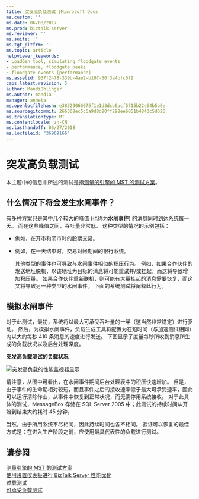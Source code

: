 ```yaml
---
title: 突发高负载测试 |Microsoft Docs
ms.custom: ''
ms.date: 06/08/2017
ms.prod: biztalk-server
ms.reviewer: ''
ms.suite: ''
ms.tgt_pltfrm: ''
ms.topic: article
helpviewer_keywords:
- LoadGen tool, simulating floodgate events
- performance, floodgate peaks
- floodgate events [performance]
ms.assetid: 937f2478-339b-4ae2-b107-56f3a4bfc579
caps.latest.revision: 5
author: MandiOhlinger
ms.author: mandia
manager: anneta
ms.openlocfilehash: e38329066075f1e1d3dcb6acf5715b22e64b5b6e
ms.sourcegitcommit: 266308ec5c6a9d8d80ff298ee6051b4843c5d626
ms.translationtype: MT
ms.contentlocale: zh-CN
ms.lasthandoff: 06/27/2018
ms.locfileid: "36969166"
---
```

# <a name="floodgate-load-test"></a>突发高负载测试
本主题中的信息中所述的测试是指[测量的引擎的 MST 的测试方案](../core/test-scenarios-for-measuring-mst-of-the-engine.md)。  
  
## <a name="what-causes-floodgate-events"></a>什么情况下将会发生水闸事件？  
 有多种方案只是其中几个较大的峰值 (也称为**水闸事件**) 的消息同时到达系统每一天。 而在这些峰值之间，吞吐量非常低。 这种类型的情况的示例包括：  
  
- 例如，在开市和闭市时的股票交易。  
  
- 例如，在一天结束时，交易对帐期间的银行系统。  
  
  其他类型的事件也可导致与水闸事件相似的积压行为。 例如，如果合作伙伴的发送地址脱机，以该地址为目标的消息将可能重试并/或挂起，而这将导致增加积压量。 如果合作伙伴重新联机，则可能有大量挂起的消息需要恢复，而这又将导致另一种类型的水闸事件。 下面的系统测试将阐释此行为。  
  
## <a name="simulating-a-floodgate-event"></a>模拟水闸事件  
 对于此测试，最初，系统将以最大可承受吞吐量的一半（这当然非常稳定）进行驱动。 然后，为模拟水闸事件，负载生成工具将配置为在短时间（与加速测试相同）内以大约每秒 410 条消息的速度进行发送。 下图显示了度量每秒所收到消息所生成的负载状况以及后台处理深度。  
  
 **突发高负载测试的负载状况**  
  
 ![突发高负载的性能监视器显示](../core/media/bts06-floodgate-load.gif "BTS06_Floodgate_Load")  
  
 请注意，从图中可看出，在水闸事件期间后台处理表中的积压快速增加。 但是，由于事件的生命期相对较短，而且事件之后的接收速率低于最大可承受速率，因此可以运行清除作业，从事件中恢复到正常状况，而无需停用系统接收。 对于此具体的测试，MessageBox 存储在 SQL Server 2005 中；此测试的持续时间从开始到结束大约耗时 45 分钟。  
  
 当然，由于所用系统不尽相同，因此持续时间也各不相同。 验证可以恢复的最佳方式是：在进入生产阶段之前，应使用最具代表性的负载进行测试。  
  
## <a name="see-also"></a>请参阅  
 [测量引擎的 MST 的测试方案](../core/test-scenarios-for-measuring-mst-of-the-engine.md)   
 [使用设置仪表板进行 BizTalk Server 性能优化](../core/using-settings-dashboard-for-biztalk-server-performance-tuning.md)   
 [过载测试](../core/overdrive-load-test.md)   
 [可承受负载测试](../core/sustainable-load-test.md)